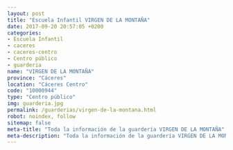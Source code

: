 ```yaml
---
layout: post
title: "Escuela Infantil VIRGEN DE LA MONTAÑA"
date: 2017-09-20 20:57:05 +0200
categories:
- Escuela Infantil
- caceres
- caceres-centro
- Centro público
- guarderia
name: "VIRGEN DE LA MONTAÑA"
province: "Cáceres"
location: "Cáceres Centro"
code: "10000944"
type: "Centro público"
img: guarderia.jpg
permalink: /guarderias/virgen-de-la-montana.html
robot: noindex, follow
sitemap: false
meta-title: "Toda la información de la guardería VIRGEN DE LA MONTAÑA"
meta-description: "Toda la información de la guardería VIRGEN DE LA MONTAÑA"
---
```

